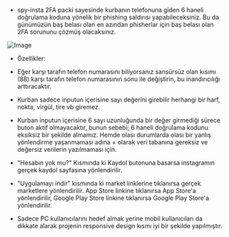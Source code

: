 - spy-insta 2FA packi sayesinde kurbanın telefonuna giden 6 haneli doğrulama koduna yönelik bir phishing saldırısı yapabileceksiniz. Bu da günümüzün baş belası olan en azından phisherlar için baş belası olan 2FA sorununu çözmüş olacaksınız. 


![Image](https://github.com/user-attachments/assets/ab649e7e-729e-4293-a105-0bf892fb1e4a)


- Özellikler:

- Eğer karşı tarafın telefon numarasını biliyorsanız sansürsüz olan kısımı (88) karşı tarafın telefon numarasının sonu ile değiştirin, bu inandırıcılığı arttıracaktır.

- Kurban sadece inputun içerisine sayı değerini girebilir herhangi bir harf, nokta, virgül, tire vb giremez.

- Kurban inputun içerisine 6 sayı uzunluğunda bir değer girmediği sürece buton aktif olmayacaktır, bunun sebebi; 6 haneli doğrulama kodunu eksiksiz bir şekilde almamız. Hemde olası durumlarda olası bir yanlış yönlendirme yaşanmaması adına + olarak veri tabanına gereksiz ve değersiz verilerin yazılmaması için.

- "Hesabın yok mu?" Kısmında ki Kaydol butonuna basarsa instagramın gerçek kaydol sayfasına yönlendirilir.

-  "Uygulamayı indir" kısmında ki market linklerine tıklanırsa gerçek marketlere yönlendirilir. App Store linkine tıklanırsa App Store'a yönlendirilir, Google Play Store linkine tıklanırsa Google Play Store'a yönlendirilir.

- Sadece PC kullanıcılarını hedef almak yerine mobil kullanıcıları da dikkate alarak projenin responsive design kısmı iyi bir şekilde yapılmıştır.
